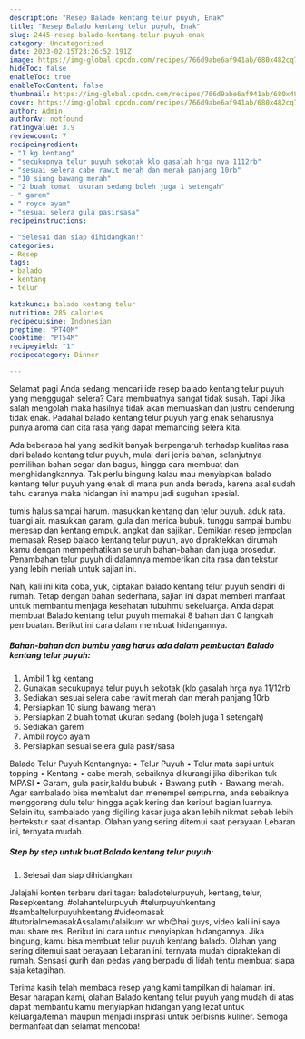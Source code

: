 ```yaml
---
description: "Resep Balado kentang telur puyuh, Enak"
title: "Resep Balado kentang telur puyuh, Enak"
slug: 2445-resep-balado-kentang-telur-puyuh-enak
category: Uncategorized
date: 2023-02-15T23:26:52.191Z
image: https://img-global.cpcdn.com/recipes/766d9abe6af941ab/680x482cq70/balado-kentang-telur-puyuh-foto-resep-utama.jpg
hideToc: false
enableToc: true
enableTocContent: false
thumbnail: https://img-global.cpcdn.com/recipes/766d9abe6af941ab/680x482cq70/balado-kentang-telur-puyuh-foto-resep-utama.jpg
cover: https://img-global.cpcdn.com/recipes/766d9abe6af941ab/680x482cq70/balado-kentang-telur-puyuh-foto-resep-utama.jpg
author: Admin
authorAv: notfound
ratingvalue: 3.9
reviewcount: 7
recipeingredient:
- "1 kg kentang"
- "secukupnya telur puyuh sekotak klo gasalah hrga nya 1112rb"
- "sesuai selera cabe rawit merah dan merah panjang 10rb"
- "10 siung bawang merah"
- "2 buah tomat  ukuran sedang boleh juga 1 setengah"
- " garem"
- " royco ayam"
- "sesuai selera gula pasirsasa"
recipeinstructions:

- "Selesai dan siap dihidangkan!"
categories:
- Resep
tags:
- balado
- kentang
- telur

katakunci: balado kentang telur 
nutrition: 285 calories
recipecuisine: Indonesian
preptime: "PT40M"
cooktime: "PT54M"
recipeyield: "1"
recipecategory: Dinner

---
```



Selamat pagi Anda sedang mencari ide resep balado kentang telur puyuh yang menggugah selera? Cara membuatnya sangat tidak susah. Tapi Jika salah mengolah maka hasilnya tidak akan memuaskan dan justru cenderung tidak enak. Padahal balado kentang telur puyuh yang enak seharusnya punya aroma dan cita rasa yang dapat memancing selera kita.


Ada beberapa hal yang sedikit banyak berpengaruh terhadap kualitas rasa dari balado kentang telur puyuh, mulai dari jenis bahan, selanjutnya pemilihan bahan segar dan bagus, hingga cara membuat dan menghidangkannya. Tak perlu bingung kalau mau menyiapkan balado kentang telur puyuh yang enak di mana pun anda berada, karena asal sudah tahu caranya maka hidangan ini mampu jadi suguhan spesial.

tumis halus sampai harum. masukkan kentang dan telur puyuh. aduk rata. tuangi air. masukkan garam, gula dan merica bubuk. tunggu sampai bumbu meresap dan kentang empuk. angkat dan sajikan. Demikian resep jempolan memasak Resep balado kentang telur puyuh, ayo dipraktekkan dirumah kamu dengan memperhatikan seluruh bahan-bahan dan juga prosedur. Penambahan telur puyuh di dalamnya memberikan cita rasa dan tekstur yang lebih meriah untuk sajian ini.


Nah, kali ini kita coba, yuk, ciptakan balado kentang telur puyuh sendiri di rumah. Tetap dengan bahan sederhana, sajian ini dapat memberi manfaat untuk membantu menjaga kesehatan tubuhmu sekeluarga. Anda dapat membuat Balado kentang telur puyuh memakai 8 bahan dan 0 langkah pembuatan. Berikut ini cara dalam membuat hidangannya.

<!--inarticleads1-->

##### Bahan-bahan dan bumbu yang harus ada dalam pembuatan Balado kentang telur puyuh:

1. Ambil 1 kg kentang
1. Gunakan secukupnya telur puyuh sekotak (klo gasalah hrga nya 11/12rb
1. Sediakan sesuai selera cabe rawit merah dan merah panjang 10rb
1. Persiapkan 10 siung bawang merah
1. Persiapkan 2 buah tomat  ukuran sedang (boleh juga 1 setengah)
1. Sediakan  garem
1. Ambil  royco ayam
1. Persiapkan sesuai selera gula pasir/sasa


Balado Telur Puyuh Kentangnya: • Telur Puyuh • Telur mata sapi untuk topping • Kentang • cabe merah, sebaiknya dikurangi jika diberikan tuk MPASI • Garam, gula pasir,kaldu bubuk • Bawang putih • Bawang merah. Agar sambalado bisa membalut dan menempel sempurna, anda sebaiknya menggoreng dulu telur hingga agak kering dan keriput bagian luarnya. Selain itu, sambalado yang digiling kasar juga akan lebih nikmat sebab lebih bertekstur saat disantap. Olahan yang sering ditemui saat perayaan Lebaran ini, ternyata mudah. 

<!--inarticleads2-->

##### Step by step untuk buat Balado kentang telur puyuh:


1. Selesai dan siap dihidangkan!

Jelajahi konten terbaru dari tagar: baladotelurpuyuh, kentang, telur, Resepkentang. #olahantelurpuyuh #telurpuyuhkentang #sambaltelurpuyuhkentang #videomasak #tutorialmemasakAssalamu&#39;alaikum wr wb😊hai guys, video kali ini saya mau share res. Berikut ini cara untuk menyiapkan hidangannya. Jika bingung, kamu bisa membuat telur puyuh kentang balado. Olahan yang sering ditemui saat perayaan Lebaran ini, ternyata mudah dipraktekan di rumah. Sensasi gurih dan pedas yang berpadu di lidah tentu membuat siapa saja ketagihan. 

Terima kasih telah membaca resep yang kami tampilkan di halaman ini. Besar harapan kami, olahan Balado kentang telur puyuh yang mudah di atas dapat membantu kamu menyiapkan hidangan yang lezat untuk keluarga/teman maupun menjadi inspirasi untuk berbisnis kuliner. Semoga bermanfaat dan selamat mencoba!
